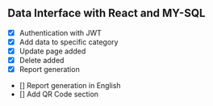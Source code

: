 ## Data Interface with React and MY-SQL


- [X] Authentication with JWT 
- [X] Add data to specific category
- [X] Update page added
- [X] Delete added
- [X] Report generation
- [] Report generation in English
- [] Add QR Code section 